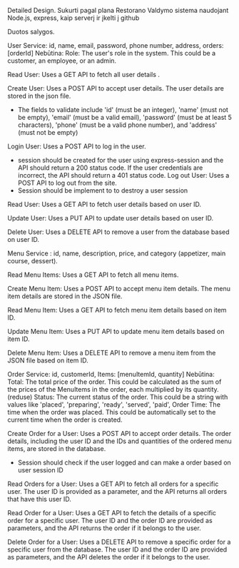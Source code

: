 Detailed Design. Sukurti pagal plana Restorano Valdymo sistema naudojant Node.js, express, kaip serverį ir įkelti į github

Duotos salygos.

User Service:  id, name, email, password, phone number, address, orders: [orderId]
Nebūtina:
Role: The user's role in the system. This could be a customer, an employee, or an admin.

Read User: Uses a GET API to fetch all user details .

Create User: Uses a POST API to accept user details. The user details are stored in the json file. 
-	The fields to validate include 'id' (must be an integer), 'name' (must not be empty), 'email' (must be a valid email), 'password' (must be at least 5 characters), 'phone' (must be a valid phone number), and 'address' (must not be empty)

Login User: Uses a POST API to log in the user.
-	session should be created for the user using express-session and the API should return a 200 status code. If the user credentials are incorrect, the API should return a 401 status code.
Log out User: Uses a POST API to log out from the site.
-	Session should be implement to  to destroy a user session

Read User: Uses a GET API to fetch user details based on user ID.

Update User: Uses a PUT API to update user details based on user ID.

Delete User: Uses a DELETE API to remove a user from the database based on user ID.

Menu Service :  id, name, description, price, and category (appetizer, main course, dessert).

Read Menu Items: Uses a GET API to fetch all menu items.

Create Menu Item: Uses a POST API to accept menu item details. The menu item details are stored in the JSON file.

Read Menu Item: Uses a GET API to fetch menu item details based on item ID.

Update Menu Item: Uses a PUT API to update menu item details based on item ID.

Delete Menu Item: Uses a DELETE API to remove a menu item from the JSON file based on item ID.

Order Service: id, customerId, Items: [menuItemId, quantity]
Nebūtina: 
Total: The total price of the order. This could be calculated as the sum of the prices of the MenuItems in the order, each multiplied by its quantity. (reduse)
Status: The current status of the order. This could be a string with values like 'placed', 'preparing', 'ready', 'served', 'paid', 
Order Time: The time when the order was placed. This could be automatically set to the current time when the order is created.

Create Order for a User: Uses a POST API to accept order details. The order details, including the user ID and the IDs and quantities of the ordered menu items, are stored in the database.
-	Session should check if the user logged and can make a order based on user session ID

Read Orders for a User: Uses a GET API to fetch all orders for a specific user. The user ID is provided as a parameter, and the API returns all orders that have this user ID.

Read Order for a User: Uses a GET API to fetch the details of a specific order for a specific user. The user ID and the order ID are provided as parameters, and the API returns the order if it belongs to the user.

Delete Order for a User: Uses a DELETE API to remove a specific order for a specific user from the database. The user ID and the order ID are provided as parameters, and the API deletes the order if it belongs to the user.
